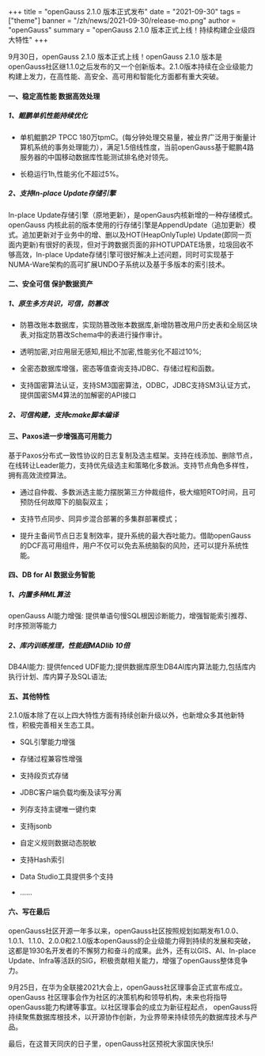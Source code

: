 +++
title = "openGauss 2.1.0 版本正式发布"
date = "2021-09-30"
tags = ["theme"]
banner = "/zh/news/2021-09-30/release-mo.png"
author = "openGauss"
summary = "openGauss 2.1.0 版本正式上线！持续构建企业级四大特性"
+++


9月30日，openGauss 2.1.0 版本正式上线！openGauss 2.1.0 版本是openGauss社区继1.1.0之后发布的又一个创新版本。2.1.0版本持续在企业级能力构建上发力，在高性能、高安全、高可用和智能化方面都有重大突破。

#### 一、稳定高性能 数据高效处理

##### 1、鲲鹏单机性能持续优化

* 单机鲲鹏2P TPCC 180万tpmC。(每分钟处理交易量，被业界广泛用于衡量计算机系统的事务处理能力），满足1.5倍线性度，当前openGauss基于鲲鹏4路服务器的中国移动数据库性能测试排名绝对领先。

* 长稳运行1h,性能劣化不超过5%。

##### 2、支持In-place Update存储引擎

In-place Update存储引擎（原地更新），是openGaus内核新增的一种存储模式。openGauss 内核此前的版本使用的行存储引擎是AppendUpdate（追加更新）模式。追加更新对于业务中的增、删以及HOT(HeapOnlyTuple) Update(即同一页面内更新)有很好的表现，但对于跨数据页面的非HOTUPDATE场景，垃圾回收不够高效，In-place Update存储引擎可很好解决上述问题，同时可实现基于NUMA-Ware架构的高可扩展UNDO子系统以及基于多版本的索引技术。

#### 二、安全可信 保护数据资产

##### 1、原生多方共识，可信，防篡改

* 防篡改账本数据库，实现防篡改账本数据库,新增防篡改用户历史表和全局区块表,对指定防篡改Schema中的表进行操作审计。

* 透明加密,对应用层无感知,相比不加密,性能劣化不超过10%; 

* 全密态数据库增强，密态等值查询支持JDBC、存储过程和函数。

* 支持国密算法认证，支持SM3国密算法，ODBC，JDBC支持SM3认证方式，提供国密SM4算法的加解密的API接口

##### 2、可信构建，支持cmake脚本编译

#### 三、Paxos进一步增强高可用能力

基于Paxos分布式一致性协议的日志复制及选主框架。支持在线添加、删除节点，在线转让Leader能力，支持优先级选主和策略化多数派。支持节点角色多样性，拥有高效流控算法。

* 通过自仲裁、多数派选主能力摆脱第三方仲裁组件，极大缩短RTO时间，且可预防任何故障下的脑裂双主；

* 支持节点同步、同异步混合部署的多集群部署模式；

* 提升主备间节点日志复制效率，提升系统的最大吞吐能力。借助openGauss的DCF高可用组件，用户不仅可以免去系统脑裂的风险，还可以提升系统性能。

#### 四、DB for AI 数据业务智能

##### 1、内置多种ML算法

openGauss AI能力增强: 提供单语句慢SQL根因诊断能力，增强智能索引推荐、时序预测等能力

##### 2、库内训练推理，性能超MADlib 10倍

DB4AI能力: 提供fenced UDF能力;提供数据库原生DB4AI库内算法能力,包括库内执行计划、库内算子及SQL语法;


#### 五、其他特性

2.1.0版本除了在以上四大特性方面有持续创新升级以外，也新增众多其他新特性，积极完善相关生态工具。

* SQL引擎能力增强

* 存储过程兼容性增强

* 支持段页式存储

* JDBC客户端负载均衡及读写分离

* 列存支持主键唯一键约束

* 支持jsonb

* 自定义规则数据动态脱敏

* 支持Hash索引

* Data Studio工具提供多个支持

* ……

#### 六、写在最后

openGauss社区开源一年多以来，openGauss社区按照规划如期发布1.0.0、1.0.1、1.1.0、2.0.0和2.1.0版本openGauss的企业级能力得到持续的发展和突破，这都是1930名开发者的不懈努力和奋斗的成果。此外，还有以GIS、AI、In-place Update、Infra等活跃的SIG，积极贡献相关能力，增强了openGauss整体竞争力。


9月25日，在华为全联接2021大会上，openGauss社区理事会正式宣布成立。openGauss 社区理事会作为社区的决策机构和领导机构，未来也将指导openGauss能力构建等事宜。以社区理事会的成立为新征程起点， openGauss将持续聚焦数据库根技术，以开源协作创新，为业界带来持续领先的数据库技术与产品。

最后，在这普天同庆的日子里，openGauss社区预祝大家国庆快乐!
